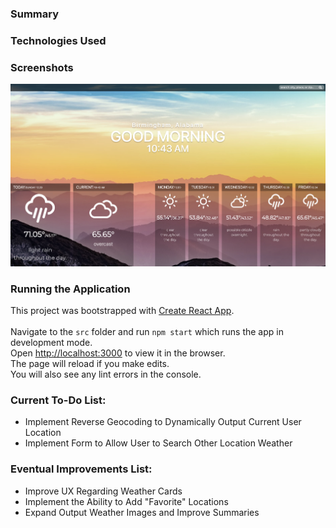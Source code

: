 ### Summary


### Technologies Used


### Screenshots
![](src/images2/screenshot-dashboard.png)

### Running the Application

This project was bootstrapped with [Create React App](https://github.com/facebook/create-react-app).<br><br> 
Navigate to the `src` folder and run `npm start` which runs the app in development mode. <br>
Open [http://localhost:3000](http://localhost:3000) to view it in the browser. <br>
The page will reload if you make edits.<br />
You will also see any lint errors in the console.

### Current To-Do List:
<ul>
  <li>Implement Reverse Geocoding to Dynamically Output Current User Location</li>
  <li>Implement Form to Allow User to Search Other Location Weather</li>
</ul>

### Eventual Improvements List:
<ul>
  <li>Improve UX Regarding Weather Cards</li>
  <li>Implement the Ability to Add "Favorite" Locations</li>
  <li>Expand Output Weather Images and Improve Summaries</li>
</ul>
